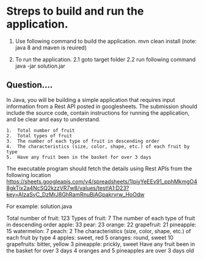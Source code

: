 # Streps to build and run the application.

1. Use following command to build the application.
mvn clean install
(note: java 8 and maven is reuired)

2. To run the application.
 2.1 goto target folder
 2.2 run following command
   java -jar solution.jar



## Question....
In Java, you will be building a simple application that requires input information from a Rest API posted in googlesheets. The submission should include the source code, contain instructions for running the application, and be clear and easy to understand.

	1.	Total number of fruit
	2.	Total types of fruit
	3.	The number of each type of fruit in descending order
	4.	The characteristics (size, color, shape, etc.) of each fruit by type
	5.	Have any fruit been in the basket for over 3 days

The executable program should fetch the details using Rest APIs from the following location https://sheets.googleapis.com/v4/spreadsheets/1lpiyYeEEv91_pphMkmgO48gkTix2a4NcSQ2kzzVR7w8/values/test!A1:D23?key=AIzaSyC_DzMrJ8GhRamRnuBjAGpakryrw_HoOdw

For example:  solution.java 

Total number of fruit: 123
Types of fruit: 7
The number of each type of fruit in descending order
apple: 33
pear: 23
orange: 22
grapefruit: 21
pineapple: 15
watermelon: 7
peach: 2
The characteristics (size, color, shape, etc.) of each fruit by type
4 apples: sweet, red
5 oranges: round, sweet
10 grapefruits: bitter, yellow
3 pineapple: prickly, sweet
Have any fruit been in the basket for over 3 days
4 oranges and 5 pineapples are over 3 days old

